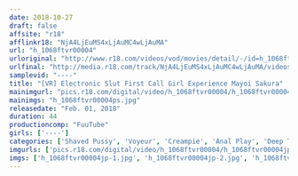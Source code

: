 ```yaml
---
date: 2018-10-27
draft: false
affsite: "r18"
afflinkr18: "NjA4LjEuMS4xLjAuMC4wLjAuMA"
url: "h_1068ftvr00004"
urloriginal: "http://www.r18.com/videos/vod/movies/detail/-/id=h_1068ftvr00004"
urlfinal: "http://media.r18.com/track/NjA4LjEuMS4xLjAuMC4wLjAuMA/videos/vod/movies/detail/-/id=h_1068ftvr00004"
samplevid: "----"
title: "[VR] Electronic Slut First Call Girl Experience Mayoi Sakura"
mainimgurl: "pics.r18.com/digital/video/h_1068ftvr00004/h_1068ftvr00004ps.jpg"
mainimgs: "h_1068ftvr00004ps.jpg"
releasedate: "Feb. 01, 2018"
duration: 44
productioncomp: "FuuTube"
girls: ['----']
categories: ['Shaved Pussy', 'Voyeur', 'Creampie', 'Anal Play', 'Deep Throat', 'Exclusive Distribution', 'VR Exclusive']
imgurls: ['pics.r18.com/digital/video/h_1068ftvr00004/h_1068ftvr00004jp-1.jpg', 'pics.r18.com/digital/video/h_1068ftvr00004/h_1068ftvr00004jp-2.jpg', 'pics.r18.com/digital/video/h_1068ftvr00004/h_1068ftvr00004jp-3.jpg', 'pics.r18.com/digital/video/h_1068ftvr00004/h_1068ftvr00004jp-4.jpg', 'pics.r18.com/digital/video/h_1068ftvr00004/h_1068ftvr00004jp-5.jpg', 'pics.r18.com/digital/video/h_1068ftvr00004/h_1068ftvr00004jp-6.jpg', 'pics.r18.com/digital/video/h_1068ftvr00004/h_1068ftvr00004jp-7.jpg', 'pics.r18.com/digital/video/h_1068ftvr00004/h_1068ftvr00004jp-8.jpg', 'pics.r18.com/digital/video/h_1068ftvr00004/h_1068ftvr00004jp-9.jpg', 'pics.r18.com/digital/video/h_1068ftvr00004/h_1068ftvr00004jp-10.jpg', 'pics.r18.com/digital/video/h_1068ftvr00004/h_1068ftvr00004jp-11.jpg', 'pics.r18.com/digital/video/h_1068ftvr00004/h_1068ftvr00004jp-12.jpg', 'pics.r18.com/digital/video/h_1068ftvr00004/h_1068ftvr00004jp-13.jpg', 'pics.r18.com/digital/video/h_1068ftvr00004/h_1068ftvr00004jp-14.jpg', 'pics.r18.com/digital/video/h_1068ftvr00004/h_1068ftvr00004jp-15.jpg', 'pics.r18.com/digital/video/h_1068ftvr00004/h_1068ftvr00004jp-16.jpg', 'pics.r18.com/digital/video/h_1068ftvr00004/h_1068ftvr00004jp-17.jpg']
imgs: ['h_1068ftvr00004jp-1.jpg', 'h_1068ftvr00004jp-2.jpg', 'h_1068ftvr00004jp-3.jpg', 'h_1068ftvr00004jp-4.jpg', 'h_1068ftvr00004jp-5.jpg', 'h_1068ftvr00004jp-6.jpg', 'h_1068ftvr00004jp-7.jpg', 'h_1068ftvr00004jp-8.jpg', 'h_1068ftvr00004jp-9.jpg', 'h_1068ftvr00004jp-10.jpg', 'h_1068ftvr00004jp-11.jpg', 'h_1068ftvr00004jp-12.jpg', 'h_1068ftvr00004jp-13.jpg', 'h_1068ftvr00004jp-14.jpg', 'h_1068ftvr00004jp-15.jpg', 'h_1068ftvr00004jp-16.jpg', 'h_1068ftvr00004jp-17.jpg']
---
```

